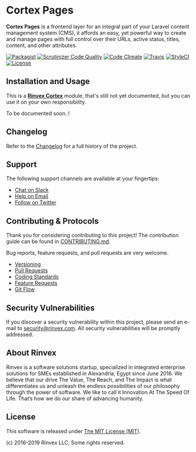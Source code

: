# Cortex Pages

**Cortex Pages** is a frontend layer for an integral part of your Laravel content management system (CMS), it affords an easy, yet powerful way to create and manage pages with full control over their URLs, active status, titles, content, and other attributes.

[![Packagist](https://img.shields.io/packagist/v/cortex/pages.svg?label=Packagist&style=flat-square)](https://packagist.org/packages/cortex/pages)
[![Scrutinizer Code Quality](https://img.shields.io/scrutinizer/g/rinvex/cortex-pages.svg?label=Scrutinizer&style=flat-square)](https://scrutinizer-ci.com/g/rinvex/cortex-pages/)
[![Code Climate](https://img.shields.io/codeclimate/github/rinvex/cortex-pages.svg?label=CodeClimate&style=flat-square)](https://codeclimate.com/github/rinvex/cortex-pages)
[![Travis](https://img.shields.io/travis/rinvex/cortex-pages.svg?label=TravisCI&style=flat-square)](https://travis-ci.org/rinvex/cortex-pages)
[![StyleCI](https://styleci.io/repos/99707535/shield)](https://styleci.io/repos/99707535)
[![License](https://img.shields.io/packagist/l/cortex/pages.svg?label=License&style=flat-square)](https://github.com/rinvex/cortex-pages/blob/develop/LICENSE)


## Installation and Usage

This is a **[Rinvex Cortex](https://github.com/rinvex/cortex)** module, that's still not yet documented, but you can use it on your own responsibility.

To be documented soon..!


## Changelog

Refer to the [Changelog](CHANGELOG.md) for a full history of the project.


## Support

The following support channels are available at your fingertips:

- [Chat on Slack](https://bit.ly/rinvex-slack)
- [Help on Email](mailto:help@rinvex.com)
- [Follow on Twitter](https://twitter.com/rinvex)


## Contributing & Protocols

Thank you for considering contributing to this project! The contribution guide can be found in [CONTRIBUTING.md](CONTRIBUTING.md).

Bug reports, feature requests, and pull requests are very welcome.

- [Versioning](CONTRIBUTING.md#versioning)
- [Pull Requests](CONTRIBUTING.md#pull-requests)
- [Coding Standards](CONTRIBUTING.md#coding-standards)
- [Feature Requests](CONTRIBUTING.md#feature-requests)
- [Git Flow](CONTRIBUTING.md#git-flow)


## Security Vulnerabilities

If you discover a security vulnerability within this project, please send an e-mail to [security@rinvex.com](security@rinvex.com). All security vulnerabilities will be promptly addressed.


## About Rinvex

Rinvex is a software solutions startup, specialized in integrated enterprise solutions for SMEs established in Alexandria, Egypt since June 2016. We believe that our drive The Value, The Reach, and The Impact is what differentiates us and unleash the endless possibilities of our philosophy through the power of software. We like to call it Innovation At The Speed Of Life. That’s how we do our share of advancing humanity.


## License

This software is released under [The MIT License (MIT)](LICENSE).

(c) 2016-2019 Rinvex LLC, Some rights reserved.
